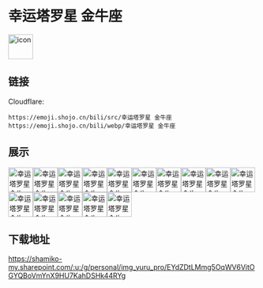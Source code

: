 # 幸运塔罗星 金牛座
<img src="https://emoji.shojo.cn/bili/src/幸运塔罗星 金牛座/icon.png" width="50" height="50" alt="icon">

## 链接
Cloudflare:
```
https://emoji.shojo.cn/bili/src/幸运塔罗星 金牛座
https://emoji.shojo.cn/bili/webp/幸运塔罗星 金牛座
```
## 展示
<img src="https://emoji.shojo.cn/bili/src/幸运塔罗星 金牛座/幸运塔罗星 金牛座-上岸成功.png" width="50" height="50" alt="幸运塔罗星 金牛座-上岸成功"><img src="https://emoji.shojo.cn/bili/src/幸运塔罗星 金牛座/幸运塔罗星 金牛座-水逆退散.png" width="50" height="50" alt="幸运塔罗星 金牛座-水逆退散"><img src="https://emoji.shojo.cn/bili/src/幸运塔罗星 金牛座/幸运塔罗星 金牛座-天官赐福.png" width="50" height="50" alt="幸运塔罗星 金牛座-天官赐福"><img src="https://emoji.shojo.cn/bili/src/幸运塔罗星 金牛座/幸运塔罗星 金牛座-天选之子.png" width="50" height="50" alt="幸运塔罗星 金牛座-天选之子"><img src="https://emoji.shojo.cn/bili/src/幸运塔罗星 金牛座/幸运塔罗星 金牛座-财运爆棚.png" width="50" height="50" alt="幸运塔罗星 金牛座-财运爆棚"><img src="https://emoji.shojo.cn/bili/src/幸运塔罗星 金牛座/幸运塔罗星 金牛座-钱来.png" width="50" height="50" alt="幸运塔罗星 金牛座-钱来"><img src="https://emoji.shojo.cn/bili/src/幸运塔罗星 金牛座/幸运塔罗星 金牛座-老哥稳.png" width="50" height="50" alt="幸运塔罗星 金牛座-老哥稳"><img src="https://emoji.shojo.cn/bili/src/幸运塔罗星 金牛座/幸运塔罗星 金牛座-牛牛牛.png" width="50" height="50" alt="幸运塔罗星 金牛座-牛牛牛"><img src="https://emoji.shojo.cn/bili/src/幸运塔罗星 金牛座/幸运塔罗星 金牛座-有好吃的.png" width="50" height="50" alt="幸运塔罗星 金牛座-有好吃的"><img src="https://emoji.shojo.cn/bili/src/幸运塔罗星 金牛座/幸运塔罗星 金牛座-撤回.png" width="50" height="50" alt="幸运塔罗星 金牛座-撤回"><img src="https://emoji.shojo.cn/bili/src/幸运塔罗星 金牛座/幸运塔罗星 金牛座-买.png" width="50" height="50" alt="幸运塔罗星 金牛座-买"><img src="https://emoji.shojo.cn/bili/src/幸运塔罗星 金牛座/幸运塔罗星 金牛座-打钱.png" width="50" height="50" alt="幸运塔罗星 金牛座-打钱"><img src="https://emoji.shojo.cn/bili/src/幸运塔罗星 金牛座/幸运塔罗星 金牛座-馋.png" width="50" height="50" alt="幸运塔罗星 金牛座-馋"><img src="https://emoji.shojo.cn/bili/src/幸运塔罗星 金牛座/幸运塔罗星 金牛座-炫我嘴里.png" width="50" height="50" alt="幸运塔罗星 金牛座-炫我嘴里"><img src="https://emoji.shojo.cn/bili/src/幸运塔罗星 金牛座/幸运塔罗星 金牛座-金牛座.png" width="50" height="50" alt="幸运塔罗星 金牛座-金牛座">

## 下载地址

https://shamiko-my.sharepoint.com/:u:/g/personal/img_yuru_pro/EYdZDtLMmg5OqWV6VitOGYQBoVmYnX9HU7KahDSHk44RYg
